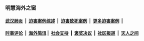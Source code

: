 
### 明慧海外之窗

####  [武汉肺炎](indexes/365.md?t=05270501) &nbsp;|&nbsp;  [迫害案例综述](indexes/328.md?t=05270501) &nbsp;|&nbsp; [迫害致死案例](indexes/277.md?t=05270501)  &nbsp;|&nbsp; [更多迫害案例](indexes/81.md?t=05270501)  &nbsp;|&nbsp; 
####  [时事评论](indexes/19.md?t=05270501) &nbsp;|&nbsp; [海外简讯](indexes/245.md?t=05270501)&nbsp;|&nbsp;  [社会支持](indexes/140.md?t=05270501) &nbsp;|&nbsp; [褒奖决议](indexes/282.md?t=05270501) &nbsp;|&nbsp; [社区报道](indexes/91.md?t=05270501)  &nbsp;|&nbsp; [天人之间](indexes/78.md?t=05270501) 

